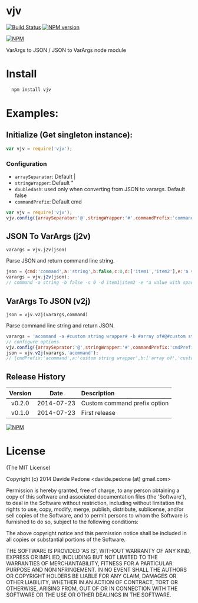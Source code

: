 vjv
===

[![Build Status](https://travis-ci.org/davidepedone/vjv.svg?branch=master)](http://travis-ci.org/davidepedone/vjv)
[![NPM version](https://badge.fury.io/js/vjv.svg)](http://badge.fury.io/js/vjv)


[![NPM](https://nodei.co/npm/vjv.png?downloads=true&stars=true)](https://nodei.co/npm/vjv/)

VarArgs to JSON / JSON to VarArgs node module

# Install

```bash
  npm install vjv
```

# Examples:

## Initialize (Get singleton instance):

```js
var vjv = require('vjv');
```

### Configuration

- `arraySeparator`: Default |
- `stringWrapper`: Default "
- `doubledash`: used only when converting from JSON to varargs. Default false
- `commandPrefix`: Default cmd 

```js
var vjv = require('vjv');
vjv.config({arraySeparator:'@',stringWrapper:'#',commandPrefix:'command'});
```

## JSON To VarArgs (j2v)
`varargs = vjv.j2v(json)`

Parse JSON and return command line string.

```js
json = {cmd:'command',a:'string',b:false,c:0,d:['item1','item2'],e:'a value with spaces'};
varargs = vjv.j2v(json);
// command -a string -b false -c 0 -d item1|item2 -e "a value with spaces"
```

## VarArgs To JSON (v2j)
`json = vjv.v2j(varargs,command)`

Parse command line string and return JSON.

```js
varargs = 'acommand -a #custom string wrapper# -b #array of#@#custom string#@wrapper';
// configure options
vjv.config({arraySeprator:'@',stringWrapper:'#',commandPrefix:'cmdPrefix'});
json = vjv.v2j(varargs,'acommand');
// {cmdPrefix:'acommand',a:'custom string wrapper',b:['array of','custom string','wrapper']}
```

## Release History
|Version|Date|Description|
|:--:|:--:|:--|
|v0.2.0|2014-07-23|Custom command prefix option|
|v0.1.0|2014-07-23|First release|

[![NPM](https://nodei.co/npm-dl/vjv.png?months=6)](https://nodei.co/npm/vjv/)

# License 

(The MIT License)

Copyright (c) 2014 Davide Pedone &lt;davide.pedone (at) gmail.com&gt;

Permission is hereby granted, free of charge, to any person obtaining
a copy of this software and associated documentation files (the
'Software'), to deal in the Software without restriction, including
without limitation the rights to use, copy, modify, merge, publish,
distribute, sublicense, and/or sell copies of the Software, and to
permit persons to whom the Software is furnished to do so, subject to
the following conditions:

The above copyright notice and this permission notice shall be
included in all copies or substantial portions of the Software.

THE SOFTWARE IS PROVIDED 'AS IS', WITHOUT WARRANTY OF ANY KIND,
EXPRESS OR IMPLIED, INCLUDING BUT NOT LIMITED TO THE WARRANTIES OF
MERCHANTABILITY, FITNESS FOR A PARTICULAR PURPOSE AND NONINFRINGEMENT.
IN NO EVENT SHALL THE AUTHORS OR COPYRIGHT HOLDERS BE LIABLE FOR ANY
CLAIM, DAMAGES OR OTHER LIABILITY, WHETHER IN AN ACTION OF CONTRACT,
TORT OR OTHERWISE, ARISING FROM, OUT OF OR IN CONNECTION WITH THE
SOFTWARE OR THE USE OR OTHER DEALINGS IN THE SOFTWARE.
